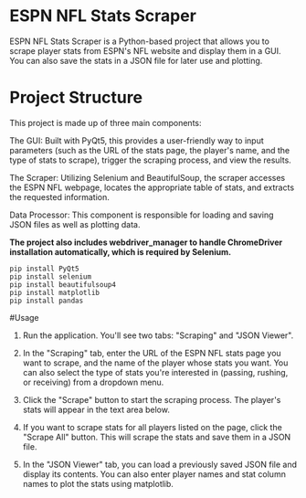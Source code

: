 # ESPN NFL Stats Scraper
ESPN NFL Stats Scraper is a Python-based project that allows you to scrape player stats from ESPN's NFL website and display them in a GUI. You can also save the stats in a JSON file for later use and plotting.

# Project Structure 
This project is made up of three main components:

The GUI: Built with PyQt5, this provides a user-friendly way to input parameters (such as the URL of the stats page, the player's name, and the type of stats to scrape), trigger the scraping process, and view the results.

The Scraper: Utilizing Selenium and BeautifulSoup, the scraper accesses the ESPN NFL webpage, locates the appropriate table of stats, and extracts the requested information.

Data Processor: This component is responsible for loading and saving JSON files as well as plotting data.

**The project also includes webdriver_manager to handle ChromeDriver installation automatically, which is required by Selenium.**

```
pip install PyQt5
pip install selenium
pip install beautifulsoup4
pip install matplotlib
pip install pandas
```

#Usage
1. Run the application. You'll see two tabs: "Scraping" and "JSON Viewer".

2. In the "Scraping" tab, enter the URL of the ESPN NFL stats page you want to scrape, and the name of the player whose stats you want. You can also select the type of stats you're interested in (passing, rushing, or receiving) from a dropdown menu.

3. Click the "Scrape" button to start the scraping process. The player's stats will appear in the text area below.

4. If you want to scrape stats for all players listed on the page, click the "Scrape All" button. This will scrape the stats and save them in a JSON file.

5. In the "JSON Viewer" tab, you can load a previously saved JSON file and display its contents. You can also enter player names and stat column names to plot the stats using matplotlib.

